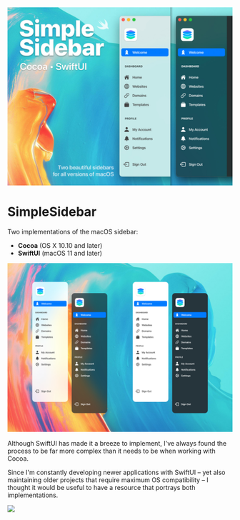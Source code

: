 <img src="Design/Cover.jpg" />

# SimpleSidebar
Two implementations of the macOS sidebar:

- **Cocoa** (OS X 10.10 and later)
- **SwiftUI** (macOS 11 and later)

<img src="Design/Mockup.jpg" />

Although SwiftUI has made it a breeze to implement, I've always found the process to be far more complex than it needs to be when working with Cocoa.

Since I'm constantly developing newer applications with SwiftUI – yet also maintaining older projects that require maximum OS compatibility – I thought it would be useful to have a resource that portrays both implementations.

<img src="Design/Demo.gif" />
